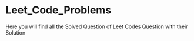 # Leet_Code_Problems
Here you will find all the Solved Question of Leet Codes Question with their Solution

